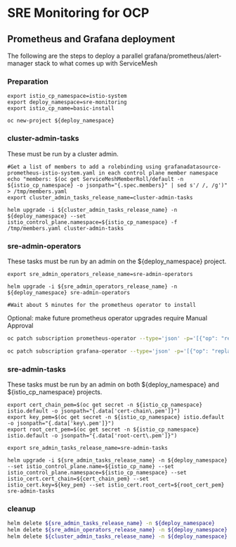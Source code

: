 # SRE Monitoring for OCP

## Prometheus and Grafana deployment

The following are the steps to deploy a parallel grafana/prometheus/alert-manager stack to what comes up with ServiceMesh

### Preparation

```shell
export istio_cp_namespace=istio-system
export deploy_namespace=sre-monitoring
export istio_cp_name=basic-install

oc new-project ${deploy_namespace}
```

### cluster-admin-tasks

These must be run by a cluster admin.

```shell
#Get a list of members to add a rolebinding using grafanadatasource-prometheus-istio-system.yaml in each control plane member namespace
echo "members: $(oc get ServiceMeshMemberRoll/default -n ${istio_cp_namespace} -o jsonpath="{.spec.members}" | sed s'/ /, /g')" > /tmp/members.yaml
export cluster_admin_tasks_release_name=cluster-admin-tasks

helm upgrade -i ${cluster_admin_tasks_release_name} -n ${deploy_namespace} --set istio_control_plane.namespace=${istio_cp_namespace} -f /tmp/members.yaml cluster-admin-tasks
```

### sre-admin-operators

These tasks must be run by an admin on the ${deploy_namespace} project.

```shell
export sre_admin_operators_release_name=sre-admin-operators

helm upgrade -i ${sre_admin_operators_release_name} -n ${deploy_namespace} sre-admin-operators

#Wait about 5 minutes for the prometheus operator to install
```

Optional: make future prometheus operator upgrades require Manual Approval

```sh
oc patch subscription prometheus-operator --type='json' -p='[{"op": "replace", "path": "/spec/installPlanApproval", "value":"Manual"}]' -n ${deploy_namespace}

oc patch subscription grafana-operator --type='json' -p='[{"op": "replace", "path": "/spec/installPlanApproval", "value":"Manual"}]' -n ${deploy_namespace}
```

### sre-admin-tasks

These tasks must be run by an admin on both ${deploy_namespace} and ${istio_cp_namespace} projects.

```shell
export cert_chain_pem=$(oc get secret -n ${istio_cp_namespace} istio.default -o jsonpath="{.data['cert-chain\.pem']}")
export key_pem=$(oc get secret -n ${istio_cp_namespace} istio.default -o jsonpath="{.data['key\.pem']}")
export root_cert_pem=$(oc get secret -n ${istio_cp_namespace} istio.default -o jsonpath="{.data['root-cert\.pem']}")

export sre_admin_tasks_release_name=sre-admin-tasks

helm upgrade -i ${sre_admin_tasks_release_name} -n ${deploy_namespace} --set istio_control_plane.name=${istio_cp_name} --set istio_control_plane.namespace=${istio_cp_namespace} --set istio_cert.cert_chain=${cert_chain_pem} --set istio_cert.key=${key_pem} --set istio_cert.root_cert=${root_cert_pem} sre-admin-tasks
```

### cleanup

```sh
helm delete ${sre_admin_tasks_release_name} -n ${deploy_namespace}
helm delete ${sre_admin_operators_release_name} -n ${deploy_namespace}
helm delete ${cluster_admin_tasks_release_name} -n ${deploy_namespace}
```
